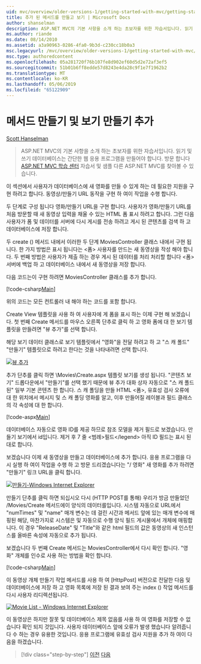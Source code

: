 ```yaml
---
uid: mvc/overview/older-versions-1/getting-started-with-mvc/getting-started-with-mvc-part6
title: 추가 된 메서드를 만들고 보기 | Microsoft Docs
author: shanselman
description: ASP.NET MVC의 기본 사항을 소개 하는 초보자를 위한 자습서입니다. 읽기 및 쓰기 데이터베이스에서 간단한 웹 응용 프로그램을 만듭니다.
ms.author: riande
ms.date: 08/14/2010
ms.assetid: a3a90963-0286-4fa0-9b3d-c230cc18b0a3
msc.legacyurl: /mvc/overview/older-versions-1/getting-started-with-mvc/getting-started-with-mvc-part6
msc.type: authoredcontent
ms.openlocfilehash: 05a281720f76b107fe8d902ef60d5d2e72af3ef5
ms.sourcegitcommit: 51b01b6ff8edde57d8243e4da28c9f1e7f1962b2
ms.translationtype: MT
ms.contentlocale: ko-KR
ms.lasthandoff: 05/06/2019
ms.locfileid: "65122909"
---
```

# <a name="adding-a-create-method-and-create-view"></a>메서드 만들기 및 보기 만들기 추가

[Scott Hanselman](https://github.com/shanselman)

> ASP.NET MVC의 기본 사항을 소개 하는 초보자를 위한 자습서입니다. 읽기 및 쓰기 데이터베이스는 간단한 웹 응용 프로그램을 만들어야 합니다. 방문 합니다 [ASP.NET MVC 학습 센터](../../../index.md) 자습서 및 샘플 다른 ASP.NET MVC를 찾아볼 수 있습니다.

이 섹션에서 사용자가 데이터베이스에 새 영화를 만들 수 있게 하는 데 필요한 지원을 구현 하려고 합니다. 동영상/만들기 URL 동작을 구현 하 여이 작업을 수행 합니다.

두 단계로 구성 됩니다 영화/만들기 URL을 구현 합니다. 사용자가 영화/만들기 URL를 처음 방문할 때 새 동영상 입력을 채울 수 있는 HTML 폼 표시 하려고 합니다. 그런 다음 사용자가 폼 및 데이터를 서버에 다시 게시를 전송 하려고 게시 된 콘텐츠를 검색 하 고 데이터베이스에 저장 합니다.

두 create () 메서드 내에서 이러한 두 단계 MoviesController 클래스 내에서 구현 됩니다. 한 가지 방법은 표시 됩니다는 &lt;폼&gt; 사용자를 만드는 새 동영상을 작성 해야 합니다. 두 번째 방법은 사용자가 제출 하는 경우 게시 된 데이터를 처리 처리할 합니다 &lt;폼&gt; 서버에 백업 하 고 데이터베이스 내에서 새 동영상을 저장 합니다.

다음 코드는이 구현 하려면 MoviesController 클래스를 추가 합니다.

[!code-csharp[Main](getting-started-with-mvc-part6/samples/sample1.cs)]

위의 코드는 모든 컨트롤러 내 해야 하는 코드를 포함 합니다.

Create View 템플릿을 사용 하 여 사용자에 게 폼을 표시 하는 이제 구현 해 보겠습니다. 첫 번째 Create 메서드를 마우스 오른쪽 단추로 클릭 하 고 영화 폼에 대 한 보기 템플릿을 만들려면 "뷰 추가"를 선택 합니다.

해당 보기 데이터 클래스로 보기 템플릿에서 "영화"을 전달 하려고 하 고 "스 캐 폴드" "만들기" 템플릿으로 하려고 한다는 것을 나타내려면 선택 합니다.

[![뷰 추가](getting-started-with-mvc-part6/_static/image2.png)](getting-started-with-mvc-part6/_static/image1.png)

추가 단추를 클릭 하면 \Movies\Create.aspx 템플릿 보기를 생성 됩니다. "콘텐츠 보기" 드롭다운에서 "만들기"를 선택 했기 때문에 뷰 추가 대화 상자 자동으로 "스 캐 폴드 된" 일부 기본 콘텐츠 한 합니다. 스 캐 폴딩을 만들 HTML &lt;폼&gt;, 유효성 검사 오류에 대 한 위치에서 메시지 및 스 캐 폴딩 영화를 알고, 이후 만들어질 레이블과 필드 클래스의 각 속성에 대 한 합니다.

[!code-aspx[Main](getting-started-with-mvc-part6/samples/sample2.aspx)]

데이터베이스 자동으로 영화 ID를 제공 하므로 참조 모델을 제거 필드로 보겠습니다. 만들기 보기에서 id입니다. 제거 후 7 줄 &lt;범례&gt;필드&lt;/legend&gt; 아직 ID 필드는 표시 된 대로 합니다.

보겠습니다 이제 새 동영상을 만들고 데이터베이스에 추가 합니다. 응용 프로그램을 다시 실행 하 여이 작업을 수행 하 고 방문 드리겠습니다는 "/ 영화" 새 영화를 추가 하려면 "만들기" 링크 URL을 클릭 합니다.

[![만들기-Windows Internet Explorer](getting-started-with-mvc-part6/_static/image4.png)](getting-started-with-mvc-part6/_static/image3.png)

만들기 단추를 클릭 하면 되십시오 다시 (HTTP POST를 통해) 우리가 방금 만들었던 /Movies/Create 메서드에이 양식의 데이터를입니다. 시스템 자동으로 URL에서 "numTimes" 및 "name" 매개 변수는 데 걸린 시간과 메서드 앞에 있는 매개 변수에 매핑된 해당, 마찬가지로 시스템은 및 자동으로 수행 양식 필드 게시물에서 개체에 매핑합니다. 이 경우 "ReleaseDate" 및 "Title"와 같은 html 필드의 값은 동영상의 새 인스턴스를 올바른 속성에 자동으로 추가 됩니다.

보겠습니다 두 번째 Create 메서드는 MoviesController에서 다시 확인 합니다. "영화" 개체를 인수로 사용 하는 방법을 확인 합니다.

[!code-csharp[Main](getting-started-with-mvc-part6/samples/sample3.cs)]

이 동영상 개체 만들기 작업 메서드를 사용 하 여 [HttpPost] 버전으로 전달한 다음 및 데이터베이스에 저장 하 고 영화 목록에 저장 된 결과 보여 주는 index () 작업 메서드를 다시 사용자 리디렉션됩니다.

[![Movie List - Windows Internet Explorer](getting-started-with-mvc-part6/_static/image6.png)](getting-started-with-mvc-part6/_static/image5.png)

이 동영상은 하지만 잘못 및 데이터베이스 제목 없음를 사용 하 여 영화를 저장할 수 없습니다 확인 되지 것입니다. 사용자 데이터베이스 앞에 오류가 발생 했습니다 알려줍니다 수 하는 경우 유용한 것입니다. 응용 프로그램에 유효성 검사 지원을 추가 하 여이 다음을 하겠습니다.

> [!div class="step-by-step"]
> [이전](getting-started-with-mvc-part5.md)
> [다음](getting-started-with-mvc-part7.md)
